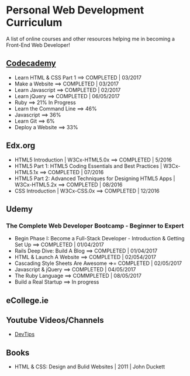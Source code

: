 # Personal Web Development Curriculum

A list of online courses and other resources helping me in becoming a Front-End Web Developer!

## [Codecademy](/Codecademy/)

* Learn HTML & CSS Part 1 ==> COMPLETED | 03/2017
* Make a Website ==> COMPLETED | 03/2017
* Learn Javascript ==> COMPLETED | 02/2017
* Learn jQuery ==> COMPLETED | 06/05/2017
* Ruby ==> 21% In Progress
* Learn the Command Line ==> 46%
* Javascript ==> 36%
* Learn Git ==> 6%
* Deploy a Website ==> 33%


## Edx.org

* HTML5 Introduction | W3Cx-HTML5.0x ==> COMPLETED | 5/2016
* HTML5 Part 1: HTML5 Coding Essentials and Best Practices | W3Cx-HTML5.1x ==> COMPLETED | 07/2016
* HTML5 Part 2: Advanced Techniques for Designing HTML5 Apps | W3Cx-HTML5.2x ==> COMPLETED | 08/2016
* CSS Introduction | W3Cx-CSS.0x ==> COMPLETED | 12/2016


## Udemy

### The Complete Web Developer Bootcamp - Beginner to Expert
* Begin Phase I: Become a Full-Stack Developer - Introduction & Getting Set Up ==> COMPLETED | 01/04/2017
* Rails Deep Dive: Build A Blog ==> COMPLETED | 01/04/2017
* HTML & Launch A Website ==> COMPLETED | 02/054/2017
* Cascading Style Sheets Are Awesome =>= COMPLETED | 02/05/2017
* Javascript & jQuery ==> COMPLETED | 04/05/2017
* The Ruby Language ==> COMMPLETED | 08/05/2017
* Build a Real Startup ==> In progress


## eCollege.ie

## Youtube Videos/Channels

* [DevTips](https://www.youtube.com/channel/UCyIe-61Y8C4_o-zZCtO4ETQ)


## Books

* HTML & CSS: Design and Bulid Websites | 2011 | John Duckett
